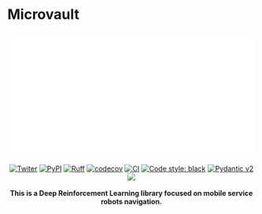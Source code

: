# Microvault

<p align="center">
  <img src="docs/_static/img.png" alt="MicroVault">
</p>

<p align="center">
  <a href="https://twitter.com/Microvault_"><img alt="Twiter" src="https://img.shields.io/badge/microvault-twiter-blue"></a>
  <a href="https://pypi.org/project/microvault/"><img alt="PyPI" src="https://img.shields.io/pypi/v/microvault"></a>
  <a href="https://github.com/astral-sh/ruff"><img alt="Ruff" src="https://img.shields.io/endpoint?url=https://raw.githubusercontent.com/astral-sh/ruff/main/assets/badge/v2.json"></a>
  <a href="https://codecov.io/gh/microvault/microvault"><img alt="codecov" src="https://codecov.io/gh/microvault/microvault/graph/badge.svg?token=WRTOBP06AW"></a>
  <a href="https://github.com/microvault/microvault/actions/workflows/main.yaml"><img alt="CI" src="https://github.com/microvault/microvault/actions/workflows/main.yaml/badge.svg"></a>
  <a href="https://github.com/psf/black"><img alt="Code style: black" src="https://img.shields.io/badge/code%20style-black-000000.svg"></a>
  <a href="https://pydantic.dev"><img alt="Pydantic v2" src="https://img.shields.io/endpoint?url=https://raw.githubusercontent.com/pydantic/pydantic/main/docs/badge/v2.json"></a>
<a href="https://codeclimate.com/github/microvault/microvault/maintainability"><img src="https://api.codeclimate.com/v1/badges/f121e3b57214eac38280/maintainability" /></a>

</p>

<div align="center">

**This is a Deep Reinforcement Learning library focused on mobile service robots navigation.**

</div>
